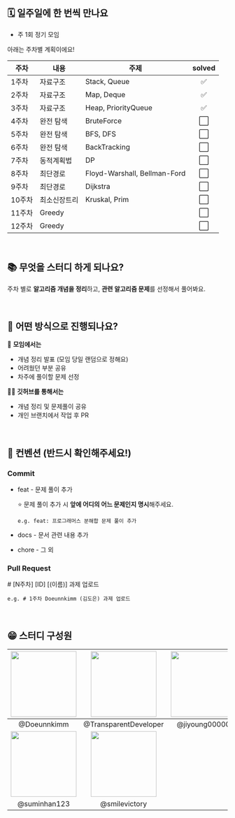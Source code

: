## 🗓️ 일주일에 한 번씩 만나요

- 주 1회 정기 모임

아래는 주차별 계획이에요!

| 주차   | 내용         | 주제                         | solved |
| ------ | ------------ | ---------------------------- | :----: |
| 1주차  | 자료구조     | Stack, Queue                   |  ✅   |
| 2주차  | 자료구조     | Map, Deque                 |  ✅   |
| 3주차  | 자료구조     | Heap, PriorityQueue          |  ✅   |
| 4주차  | 완전 탐색    | BruteForce                   |  ⬜️   |
| 5주차  | 완전 탐색    | BFS, DFS                     |  ⬜️   |
| 6주차  | 완전 탐색    | BackTracking                 |  ⬜️   |
| 7주차  | 동적계획법   | DP                           |  ⬜️   |
| 8주차  | 최단경로     | Floyd-Warshall, Bellman-Ford |  ⬜️   |
| 9주차  | 최단경로     | Dijkstra                     |  ⬜️   |
| 10주차 | 최소신장트리 | Kruskal, Prim                |  ⬜️   |
| 11주차 | Greedy       |                              |  ⬜️   |
| 12주차 | Greedy       |                              |  ⬜️   |

<br>

## 📚 무엇을 스터디 하게 되나요?

주차 별로 **알고리즘 개념을 정리**하고, **관련 알고리즘 문제**를 선정해서 풀어봐요.

<br>

## 🤔 어떤 방식으로 진행되나요?

🙌 **모임에서는**

- 개념 정리 발표 (모임 당일 랜덤으로 정해요)
- 어려웠던 부분 공유
- 차주에 풀이할 문제 선정

🧑‍💻 **깃허브를 통해서는**

- 개념 정리 및 문제풀이 공유
- 개인 브랜치에서 작업 후 PR

<br>

## 👏 컨벤션 (반드시 확인해주세요!)

### Commit

- feat - 문제 풀이 추가
  
  ⭐️ 문제 풀이 추가 시 **앞에 어디의 어느 문제인지 명시**해주세요.
  ```
  e.g. feat: 프로그래머스 분해합 문제 풀이 추가
  ```
- docs - 문서 관련 내용 추가
- chore - 그 외




### Pull Request
\# [N주차] [ID] [(이름)] 과제 업로드

```
e.g. # 1주차 Doeunnkimm (김도은) 과제 업로드
```

<br>

## 😁 스터디 구성원

| <a href="https://github.com/Doeunnkimm"><img src="https://avatars.githubusercontent.com/u/112946860?v=4" width="150" height="150"/></a> | <a href="https://github.com/TransparentDeveloper"><img src="https://avatars.githubusercontent.com/u/50646145?v=4" width="150" height="150"/></a> | <a href="https://github.com/jiyoung00000"><img src="https://avatars.githubusercontent.com/u/104538679?v=4" width="150" height="150"/></a> |
| :--: | :--: | :--: |
| @Doeunnkimm | @TransparentDeveloper | @jiyoung00000 | 
| <a href="https://github.com/suminhan123"><img src="https://avatars.githubusercontent.com/u/98216274?v=4" width="150" height="150"/></a> | <a href="https://github.com/smilevictory"><img src="https://avatars.githubusercontent.com/u/113532580?v=4" width="150" height="150"/></a> |
| @suminhan123 | @smilevictory |
